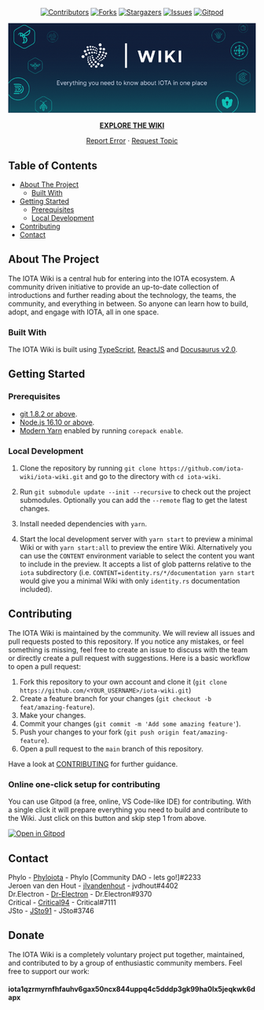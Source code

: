 <!--
*** This README is using the Best-README-Template (https://github.com/othneildrew/Best-README-Template).
-->

<div align="center">

  <!-- PROJECT SHIELDS -->
  [![Contributors][contributors-shield]][contributors-url]
  [![Forks][forks-shield]][forks-url]
  [![Stargazers][stars-shield]][stars-url]
  [![Issues][issues-shield]][issues-url]
  [![Gitpod][gitpod-shield]][gitpod-url]

  <!-- PROJECT LOGO -->
  <p>
    <a href="https://wiki.iota.org">
      <img src="static/img/GitHub_Wiki_Banner.png" alt="IOTA Wiki GitHub Banner" max-width="830px">
    </a>
  </p>
  <p>
    <a href="https://wiki.iota.org"><strong>EXPLORE THE WIKI</strong></a>
  </p>
  <p>
    <a href="https://github.com/iota-wiki/iota-wiki/issues">Report Error</a>
    ·
    <a href="https://github.com/iota-wiki/iota-wiki/issues">Request Topic</a>
  </p>

</div>

<!-- TABLE OF CONTENTS -->
## Table of Contents

- [About The Project](#about-the-project)
  - [Built With](#built-with)
- [Getting Started](#getting-started)
  - [Prerequisites](#prerequisites)
  - [Local Development](#local-development)
- [Contributing](#contributing)
- [Contact](#contact)

<!-- ABOUT THE PROJECT -->
## About The Project

The IOTA Wiki is a central hub for entering into the IOTA ecosystem. A community driven initiative to provide an up-to-date collection of introductions and further reading about the technology, the teams, the community, and everything in between. So anyone can learn how to build, adopt, and engage with IOTA, all in one space.

### Built With

The IOTA Wiki is built using [TypeScript](https://www.typescriptlang.org/), [ReactJS](https://reactjs.org/) and [Docusaurus v2.0](https://docusaurus.io/).

<!-- GETTING STARTED -->
## Getting Started

### Prerequisites

- [git 1.8.2 or above](https://git-scm.com/downloads).
- [Node.js 16.10 or above](https://nodejs.org/en/download/).
- [Modern Yarn](https://yarnpkg.com/getting-started/install) enabled by running `corepack enable`.

### Local Development

1. Clone the repository by running `git clone https://github.com/iota-wiki/iota-wiki.git` and go to the directory with `cd iota-wiki`.

2. Run `git submodule update --init --recursive` to check out the project submodules. Optionally you can add the `--remote` flag to get the latest changes.

3. Install needed dependencies with `yarn`.

4. Start the local development server with `yarn start` to preview a minimal Wiki or with `yarn start:all` to preview the entire Wiki. Alternatively you can use the `CONTENT` environment variable to select the content you want to include in the preview. It accepts a list of glob patterns relative to the `iota` subdirectory (i.e. `CONTENT=identity.rs/*/documentation yarn start` would give you a minimal Wiki with only `identity.rs` documentation included).

<!-- CONTRIBUTING -->
## Contributing

The IOTA Wiki is maintained by the community. We will review all issues and pull requests posted to this repository. If you notice any mistakes, or feel something is missing, feel free to create an issue to discuss with the team or directly create a pull request with suggestions. Here is a basic workflow to open a pull request:

1. Fork this repository to your own account and clone it (`git clone https://github.com/<YOUR_USERNAME>/iota-wiki.git`)
2. Create a feature branch for your changes (`git checkout -b feat/amazing-feature`).
3. Make your changes.
4. Commit your changes (`git commit -m 'Add some amazing feature'`).
5. Push your changes to your fork (`git push origin feat/amazing-feature`).
6. Open a pull request to the `main` branch of this repository.

Have a look at [CONTRIBUTING](.github/CONTRIBUTING.md) for further guidance.

### Online one-click setup for contributing

You can use Gitpod (a free, online, VS Code-like IDE) for contributing. With a single click it will prepare everything you need to build and contribute to the Wiki. Just click on this button and skip step 1 from above.

[![Open in Gitpod](https://gitpod.io/button/open-in-gitpod.svg)][gitpod-url]

<!-- CONTACT -->
## Contact

Phylo - [Phyloiota](https://github.com/Phyloiota) - Phylo [Community DAO - lets go!]#2233  
Jeroen van den Hout - [jlvandenhout](https://github.com/jlvandenhout) - jvdhout#4402  
Dr.Electron - [Dr-Electron](https://github.com/Dr-Electron) - Dr.Electron#9370  
Critical - [Critical94](https://github.com/Critical94) - Critical#7111  
JSto - [JSto91](https://github.com/JSto91) - JSto#3746

## Donate

The IOTA Wiki is a completely voluntary project put together, maintained, and contributed to by a group of enthusiastic community members.
Feel free to support our work:

#### iota1qzrmyrnfhfauhv6gax50ncx844uppq4c5dddp3gk99ha0lx5jeqkwk6dapx

<!-- MARKDOWN LINKS & IMAGES -->
<!-- https://www.markdownguide.org/basic-syntax/#reference-style-links -->

[contributors-shield]: https://img.shields.io/github/contributors/iota-wiki/iota-wiki.svg?style=for-the-badge
[contributors-url]: https://github.com/iota-wiki/iota-wiki/graphs/contributors
[forks-shield]: https://img.shields.io/github/forks/iota-wiki/iota-wiki.svg?style=for-the-badge
[forks-url]: https://github.com/iota-wiki/iota-wiki/network/members
[stars-shield]: https://img.shields.io/github/stars/iota-wiki/iota-wiki.svg?style=for-the-badge
[stars-url]: https://github.com/iota-wiki/iota-wiki/stargazers
[issues-shield]: https://img.shields.io/github/issues/iota-wiki/iota-wiki.svg?style=for-the-badge
[issues-url]: https://github.com/iota-wiki/iota-wiki/issues
[gitpod-shield]: https://img.shields.io/badge/Gitpod-Ready--to--Code-blue?logo=gitpod&style=for-the-badge
[gitpod-url]: https://gitpod.io/#https://github.com/iota-community/iota-Wiki
